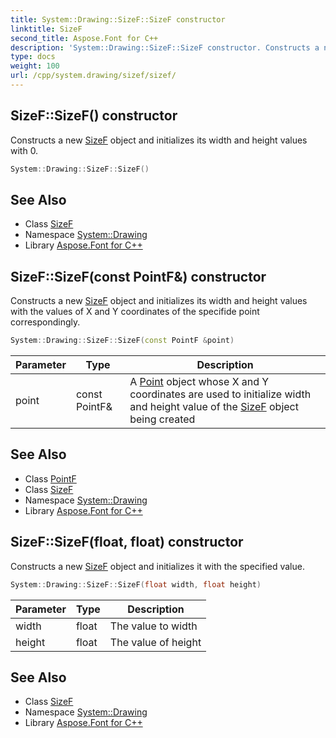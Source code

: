 ```yaml
---
title: System::Drawing::SizeF::SizeF constructor
linktitle: SizeF
second_title: Aspose.Font for C++
description: 'System::Drawing::SizeF::SizeF constructor. Constructs a new SizeF object and initializes its width and height values with 0 in C++.'
type: docs
weight: 100
url: /cpp/system.drawing/sizef/sizef/
---
```

## SizeF::SizeF() constructor


Constructs a new [SizeF](../) object and initializes its width and height values with 0.

```cpp
System::Drawing::SizeF::SizeF()
```

## See Also

* Class [SizeF](../)
* Namespace [System::Drawing](../../)
* Library [Aspose.Font for C++](../../../)
## SizeF::SizeF(const PointF\&) constructor


Constructs a new [SizeF](../) object and initializes its width and height values with the values of X and Y coordinates of the specifide point correspondingly.

```cpp
System::Drawing::SizeF::SizeF(const PointF &point)
```


| Parameter | Type | Description |
| --- | --- | --- |
| point | const PointF\& | A [Point](../../point/) object whose X and Y coordinates are used to initialize width and height value of the [SizeF](../) object being created |

## See Also

* Class [PointF](../../pointf/)
* Class [SizeF](../)
* Namespace [System::Drawing](../../)
* Library [Aspose.Font for C++](../../../)
## SizeF::SizeF(float, float) constructor


Constructs a new [SizeF](../) object and initializes it with the specified value.

```cpp
System::Drawing::SizeF::SizeF(float width, float height)
```


| Parameter | Type | Description |
| --- | --- | --- |
| width | float | The value to width |
| height | float | The value of height |

## See Also

* Class [SizeF](../)
* Namespace [System::Drawing](../../)
* Library [Aspose.Font for C++](../../../)
